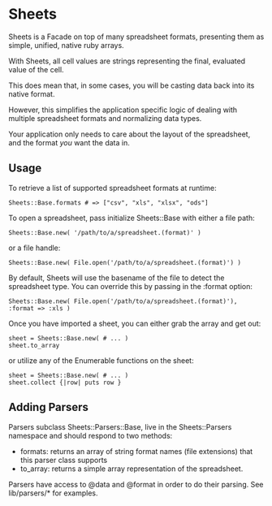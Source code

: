 Sheets
==========

Sheets is a Facade on top of many spreadsheet formats, presenting them as simple, unified, native ruby arrays.

With Sheets, all cell values are strings representing the final, evaluated value of the cell. 

This does mean that, in some cases, you will be casting data back into its native format. 

However, this simplifies the application specific logic of dealing with multiple spreadsheet formats and normalizing data types.

Your application only needs to care about the layout of the spreadsheet, and the format *you* want the data in.

Usage
----------

To retrieve a list of supported spreadsheet formats at runtime:

    Sheets::Base.formats # => ["csv", "xls", "xlsx", "ods"]

To open a spreadsheet, pass initialize Sheets::Base with either a file path:

    Sheets::Base.new( '/path/to/a/spreadsheet.(format)' )

or a file handle:

    Sheets::Base.new( File.open('/path/to/a/spreadsheet.(format)') )

By default, Sheets will use the basename of the file to detect the spreadsheet type. You can override this by passing in the :format option:

    Sheets::Base.new( File.open('/path/to/a/spreadsheet.(format)'), :format => :xls )

Once you have imported a sheet, you can either grab the array and get out:

    sheet = Sheets::Base.new( # ... )
    sheet.to_array

or utilize any of the Enumerable functions on the sheet:

    sheet = Sheets::Base.new( # ... )
    sheet.collect {|row| puts row }

Adding Parsers
------------

Parsers subclass Sheets::Parsers::Base, live in the Sheets::Parsers namespace and should respond to two methods:

* formats: returns an array of string format names (file extensions) that this parser class supports
* to_array: returns a simple array representation of the spreadsheet.

Parsers have access to @data and @format in order to do their parsing. See lib/parsers/* for examples.